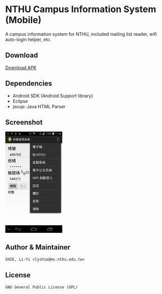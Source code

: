 NTHU Campus Information System (Mobile)
=======================================
A campus information system for NTHU, included mailing list reader, wifi auto-login helper, etc.

Download
--------
[Download APK](https://github.com/lyshie/nthu-cis/raw/master/bin/CIS.apk)

Dependencies
------------
  * Android SDK (Android Support library)
  * Eclipse
  * jsoup: Java HTML Parser

Screenshot
----------
<img src="./screenshot.png" alt="Screentshot" width="180" />

Author & Maintainer
-------------------
    SHIE, Li-Yi <lyshie@mx.nthu.edu.tw>

License
-------
    GNU General Public License (GPL)
